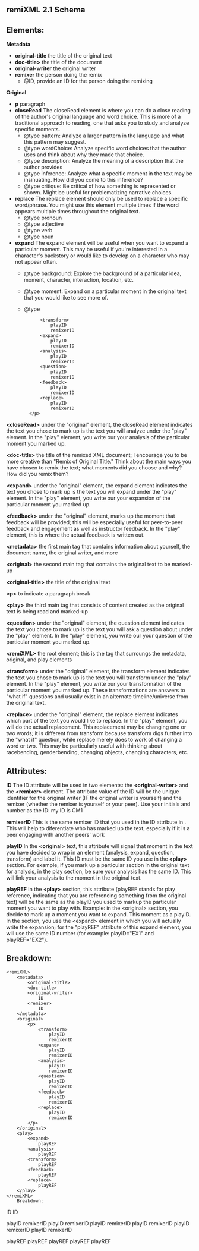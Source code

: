 ## remiXML 2.1 Schema

## Elements:

**Metadata**
- **original-title** the title of the original text
- **doc-title>** the title of the document
- **original-writer** the original writer
- **remixer** the person doing the remix
    - @ID, provide an ID for the person doing the remixing
  
**Original**
- **p** paragraph
- **closeRead** The closeRead element is where you can do a close reading of the author's original language and word choice. This is more of a traditional approach to reading, one that asks you to study and analyze specific moments. 
  - @type pattern: Analyze a larger pattern in the language and what this pattern may suggest.
  - @type wordChoice: Analyze specific word choices that the author uses and think about why they made that choice.
  - @type description: Analyze the meaning of a description that the author provides
  - @type inference: Analyze what a specific moment in the text may be insinuating. How did you come to this inference?
  - @type critique: Be critical of how something is represented or shown. Might be useful for problematizing narrative choices.
- **replace** The replace element should only be used to replace a specific word/phrase. You might use this element multiple times if the word appears multiple times throughout the original text.
  - @type pronoun
  - @type adjective
  - @type verb
  - @type noun
- **expand** The expand element will be useful when you want to expand a particular moment. This may be useful if you're interested in a character's backstory or would like to develop on a character who may not appear often.
    - @type background: Explore the background of a particular
                                                idea, moment, character, interaction, location,
                                                etc.
    - @type moment: Expand on a particular moment in the
                                                original text that you would like to see more
                                                of.
    - @type
    
    
    
                <transform>
                    playID
                    remixerID
                <expand>
                    playID
                    remixerID
                <analysis>
                    playID
                    remixerID
                <question>
                    playID
                    remixerID
                <feedback>
                    playID
                    remixerID
                <replace>
                    playID
                    remixerID
            </p>

**\<closeRead\>** under the "original" element, the closeRead element indicates the text you chose to mark up is the text you will analyze under the "play" element. In the "play" element, you write our your analysis of the particular moment you marked up.

**\<doc-title\>** the title of the remixed XML document; I encourage you to be more creative than "Remix of Original Title." Think about the main ways you have chosen to remix the text; what moments did you choose and why? How did you remix them?

**\<expand\>** under the "original" element, the expand element indicates the text you chose to mark up is the text you will expand under the "play" element. In the "play" element, you write our your expansion of the particular moment you marked up.

**\<feedback\>** under the "original" element, marks up the moment that feedback will be provided; this will be especially useful for peer-to-peer feedback and engagement as well as instructor feedback. In the "play" element, this is where the actual feedback is written out. 

**\<metadata\>** the first main tag that contains information about yourself, the document name, the original writer, and more

**\<original\>** the second main tag that contains the original text to be marked-up 

**\<original-title\>** the title of the original text

**\<p\>** to indicate a paragraph break

**\<play\>** the third main tag that consists of content created as the original text is being read and marked-up

**\<question\>** under the "original" element, the question element indicates the text you chose to mark up is the text you will ask a question about under the "play" element. In the "play" element, you write our your question of the particular moment you marked up.

**\<remiXML\>** the root element; this is the tag that surroungs the metadata, original, and play elements

**\<transform\>** under the "original" element, the transform element indicates the text you chose to mark up is the text you will transform under the "play" element. In the "play" element, you write our your transformation of the particular moment you marked up. These transformations are answers to "what if" questions and usually exist in an alternate timeline/universe from the original text.

**\<replace\>** under the "original" element, the replace element indicates which part of the text you would like to replace. In the "play" element, you will do the actual replacement. This replacement may be changing one or two words; it is different from transform because transform digs further into the "what if" question, while replace merely does to work of changing a word or two. This may be particularly useful with thinking about racebending, genderbending, changing objects, changing characters, etc.

## Attributes:

**ID** The ID attribute will be used in two elements: the **\<original-writer\>** and the **\<remixer\>** element. The attribute value of the ID will be the unique identifier for the original writer (IF the original writer is yourself) and the remixer (whether the remixer is yourself or your peer). Use your initials and number as the ID: my ID is CM1

**remixerID** This is the same remixer ID that you used in the ID attribute in <remixer>. This will help to diferentiate who has marked up the text, especially if it is a peer engaging with another peers' work

**playID** In the **\<original\>** text, this attribute will signal that moment in the text you have decided to wrap in an element (analysis, expand, question, transform) and label it. This ID must be the same ID you use in the **\<play\>** section. For example, if you mark up a particular section in the original text for analysis, in the play section, be sure your analysis has the same ID. This will link your analysis to the moment in the original text.

**playREF** In the **\<play\>** section, this attribute (playREF stands for play reference, indicating that you are referencing something from the original text) will be the same as the playID you used to markup the particular moment you want to play with. Example: in the \<original\> section, you decide to mark up a moment you want to expand. This moment as a playID. In the <play> section, you use the \<expand\> element in which you will actually write the expansion; for the "playREF" attribute of this expand element, you will use the same ID number (for example: playID="EX1" and playREF="EX2").

## Breakdown:

    <remiXML>
        <metadata>
            <original-title>
            <doc-title>
            <original-writer>
                ID
            <remixer>
                ID
        </metadata>
        <original>
            <p>
                <transform>
                    playID
                    remixerID
                <expand>
                    playID
                    remixerID
                <analysis>
                    playID
                    remixerID
                <question>
                    playID
                    remixerID
                <feedback>
                    playID
                    remixerID
                <replace>
                    playID
                    remixerID
            </p>
        </original>
        <play>
            <expand>
                playREF
            <analysis>
                playREF
            <transform>
                playREF
            <feedback>
                playREF
            <replace>
                playREF
        </play>
    </remiXML>
        Breakdown:

<remiXML>
    <metadata>
        <original-title>
        <doc-title>
        <original-writer>
            ID
        <remixer>
            ID
    </metadata>
    <original>
        <p>
            <transform>
                playID
                remixerID
            <expand>
                playID
                remixerID
            <analysis>
                playID
                remixerID
            <question>
                playID
                remixerID
            <feedback>
                playID
                remixerID
            <replace>
                playID
                remixerID
        </p>
    </original>
    <play>
        <expand>
            playREF
        <analysis>
            playREF
        <transform>
            playREF
        <feedback>
            playREF
        <replace>
            playREF
    </play>
</remiXML>
